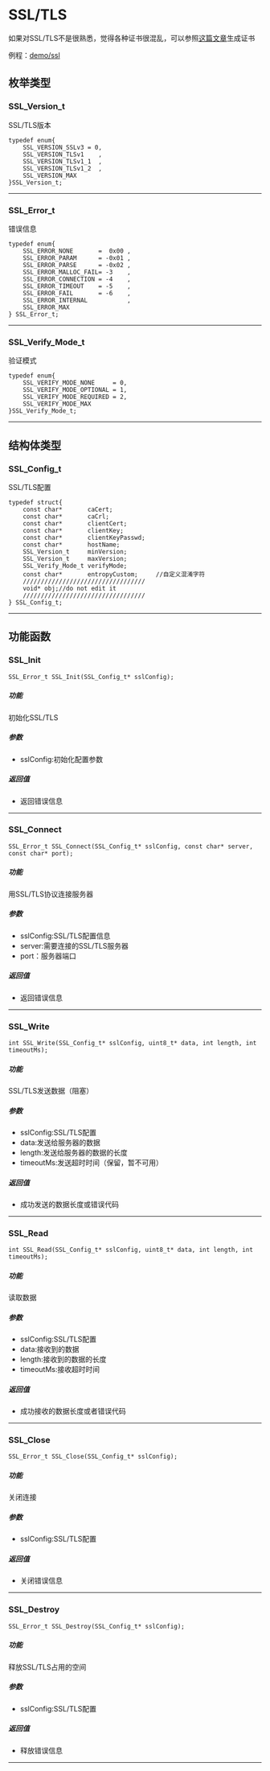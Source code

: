 SSL/TLS
====

如果对SSL/TLS不是很熟悉，觉得各种证书很混乱，可以参照[这篇文章](https://www.jianshu.com/p/231b4196a6f5)生成证书


例程：[demo/ssl](https://github.com/Ai-Thinker-Open/GPRS_C_SDK/blob/master/demo/ssl/src/demo_ssl.c)


## 枚举类型

### SSL_Version_t

SSL/TLS版本

```
typedef enum{
    SSL_VERSION_SSLv3 = 0,
    SSL_VERSION_TLSv1    ,
    SSL_VERSION_TLSv1_1  ,
    SSL_VERSION_TLSv1_2  ,
    SSL_VERSION_MAX
}SSL_Version_t;
```

---

### SSL_Error_t

错误信息

```
typedef enum{
    SSL_ERROR_NONE       =  0x00 ,
    SSL_ERROR_PARAM      = -0x01 ,
    SSL_ERROR_PARSE      = -0x02 ,
    SSL_ERROR_MALLOC_FAIL= -3    ,
    SSL_ERROR_CONNECTION = -4    ,
    SSL_ERROR_TIMEOUT    = -5    ,
    SSL_ERROR_FAIL       = -6    ,
    SSL_ERROR_INTERNAL           ,
    SSL_ERROR_MAX
} SSL_Error_t;
```

---

### SSL_Verify_Mode_t

验证模式

```
typedef enum{
    SSL_VERIFY_MODE_NONE     = 0,
    SSL_VERIFY_MODE_OPTIONAL = 1,
    SSL_VERIFY_MODE_REQUIRED = 2,
    SSL_VERIFY_MODE_MAX
}SSL_Verify_Mode_t;
```

---

## 结构体类型

### SSL_Config_t

SSL/TLS配置

```
typedef struct{
    const char*       caCert;
    const char*       caCrl;
    const char*       clientCert;
    const char*       clientKey;
    const char*       clientKeyPasswd;
    const char*       hostName;
    SSL_Version_t     minVersion;
    SSL_Version_t     maxVersion;
    SSL_Verify_Mode_t verifyMode;
    const char*       entropyCustom;     //自定义混淆字符
    //////////////////////////////////
    void* obj;//do not edit it
    //////////////////////////////////
} SSL_Config_t;
```

---

## 功能函数


### SSL_Init

```
SSL_Error_t SSL_Init(SSL_Config_t* sslConfig);
```

##### 功能

初始化SSL/TLS

##### 参数

* sslConfig:初始化配置参数

##### 返回值

* 返回错误信息

---

### SSL_Connect

```
SSL_Error_t SSL_Connect(SSL_Config_t* sslConfig, const char* server, const char* port);
```

##### 功能

用SSL/TLS协议连接服务器

##### 参数

* sslConfig:SSL/TLS配置信息
* server:需要连接的SSL/TLS服务器
* port：服务器端口

##### 返回值

* 返回错误信息

---

### SSL_Write

```
int SSL_Write(SSL_Config_t* sslConfig, uint8_t* data, int length, int timeoutMs);
```

##### 功能

SSL/TLS发送数据（阻塞）

##### 参数

* sslConfig:SSL/TLS配置
* data:发送给服务器的数据
* length:发送给服务器的数据的长度
* timeoutMs:发送超时时间（保留，暂不可用）

##### 返回值

* 成功发送的数据长度或错误代码

---

### SSL_Read

```
int SSL_Read(SSL_Config_t* sslConfig, uint8_t* data, int length, int timeoutMs);
```

##### 功能

读取数据

##### 参数

* sslConfig:SSL/TLS配置
* data:接收到的数据
* length:接收到的数据的长度
* timeoutMs:接收超时时间

##### 返回值

* 成功接收的数据长度或者错误代码

---

### SSL_Close

```
SSL_Error_t SSL_Close(SSL_Config_t* sslConfig);
```

##### 功能

关闭连接

##### 参数

* sslConfig:SSL/TLS配置

##### 返回值

* 关闭错误信息

---

### SSL_Destroy

```
SSL_Error_t SSL_Destroy(SSL_Config_t* sslConfig);
```

##### 功能

释放SSL/TLS占用的空间

##### 参数

* sslConfig:SSL/TLS配置

##### 返回值

* 释放错误信息

---

